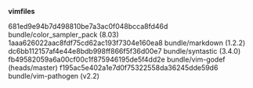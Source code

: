 
**vimfiles**


 681ed9e94b7d498810be7a3ac0f048bcca8fd46d bundle/color_sampler_pack (8.03)
 1aaa626022aac8fdf75cd62ac193f7304e160ea8 bundle/markdown (1.2.2)
 dc6bb112157af4e44e8bdb998ff866f5f36d00e7 bundle/syntastic (3.4.0)
 fb49582059a6a00cf00c1f875946195de5f4dd2e bundle/vim-godef (heads/master)
 f195ac5e402a1e7d0f75322558da36245dde59d6 bundle/vim-pathogen (v2.2)


